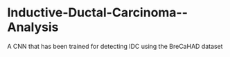 # Inductive-Ductal-Carcinoma--Analysis
A CNN that has been trained for detecting IDC using the BreCaHAD dataset
